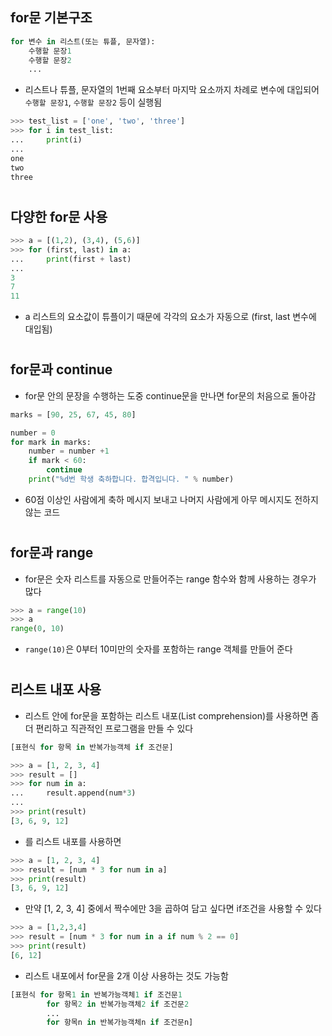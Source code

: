 ## for문 기본구조
```python
for 변수 in 리스트(또는 튜플, 문자열):
    수행할 문장1
    수행할 문장2
    ...
```
- 리스트나 튜플, 문자열의 1번째 요소부터 마지막 요소까지 차례로 변수에 대입되어 `수행할 문장1`, `수행할 문장2` 등이 실행됨

```python
>>> test_list = ['one', 'two', 'three'] 
>>> for i in test_list: 
...     print(i)
... 
one 
two 
three
```
#
## 다양한 for문 사용
```python
>>> a = [(1,2), (3,4), (5,6)]
>>> for (first, last) in a:
...     print(first + last)
...
3
7
11
```
- a 리스트의 요소값이 튜플이기 때문에 각각의 요소가 자동으로 (first, last 변수에 대입됨)
  
#
## for문과 continue
- for문 안의 문장을 수행하는 도중 continue문을 만나면 for문의 처음으로 돌아감
```python
marks = [90, 25, 67, 45, 80]

number = 0 
for mark in marks: 
    number = number +1 
    if mark < 60:
        continue 
    print("%d번 학생 축하합니다. 합격입니다. " % number)
```
- 60점 이상인 사람에게 축하 메시지 보내고 나머지 사람에게 아무 메시지도 전하지 않는 코드

#
## for문과 range
- for문은 숫자 리스트를 자동으로 만들어주는 range 함수와 함께 사용하는 경우가 많다
```python
>>> a = range(10)
>>> a
range(0, 10)
```
- `range(10)`은 0부터 10미만의 숫자를 포함하는 range 객체를 만들어 준다

#
## 리스트 내포 사용
- 리스트 안에 for문을 포함하는 리스트 내포(List comprehension)를 사용하면 좀 더 편리하고 직관적인 프로그램을 만들 수 있다
```python
[표현식 for 항목 in 반복가능객체 if 조건문]
```
```python
>>> a = [1, 2, 3, 4]
>>> result = []
>>> for num in a:
...     result.append(num*3)
...
>>> print(result)
[3, 6, 9, 12]
```
- 를 리스트 내포를 사용하면
```python
>>> a = [1, 2, 3, 4]
>>> result = [num * 3 for num in a]
>>> print(result)
[3, 6, 9, 12]
```
- 만약 [1, 2, 3, 4] 중에서 짝수에만 3을 곱하여 담고 싶다면 if조건을 사용할 수 있다
```python
>>> a = [1,2,3,4]
>>> result = [num * 3 for num in a if num % 2 == 0]
>>> print(result)
[6, 12]
```
- 리스트 내포에서 for문을 2개 이상 사용하는 것도 가능함
```python
[표현식 for 항목1 in 반복가능객체1 if 조건문1
        for 항목2 in 반복가능객체2 if 조건문2
        ...
        for 항목n in 반복가능객체n if 조건문n]
```